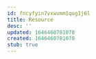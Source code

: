 ```yaml
---
id: fncyfyin7vxwumm1qug1j6l
title: Resource
desc: ''
updated: 1646460781070
created: 1646460781070
stub: true
---
```


